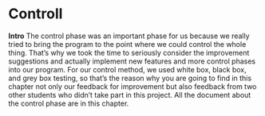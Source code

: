 # Controll

**Intro**
The control phase was an important phase for us because we really tried to bring the program to 
the point where we could control the whole thing. That’s why we took the time to seriously consider 
the improvement suggestions and actually implement new features and more control phases into our program. 
For our control method, we used white box, black box, and grey box testing, so that’s the reason why 
you are going to find in this chapter not only our feedback for improvement but also feedback from two 
other students who didn’t take part in this project. All the document about the control phase are in this chapter.
